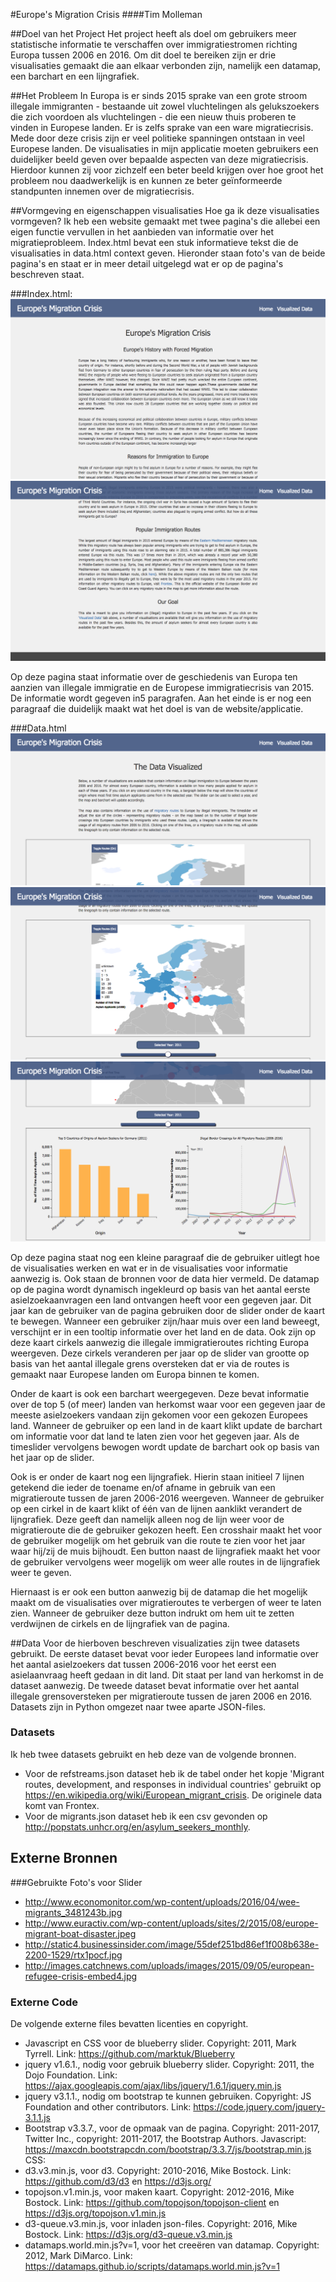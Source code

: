 #Europe's Migration Crisis
####Tim Molleman

##Doel van het Project
Het project heeft als doel om gebruikers meer statistische informatie te verschaffen over immigratiestromen richting Europa tussen 2006 en 2016. Om dit doel te bereiken zijn er drie visualisaties gemaakt die aan elkaar verbonden zijn, namelijk een datamap, een barchart en een lijngrafiek.

##Het Probleem
In Europa is er sinds 2015 sprake van een grote stroom illegale immigranten - bestaande uit zowel vluchtelingen als gelukszoekers die zich voordoen als vluchtelingen - die een nieuw thuis proberen te vinden in Europese landen. Er is zelfs sprake van een ware migratiecrisis. Mede door deze crisis zijn er veel politieke spanningen ontstaan in veel Europese landen.
De visualisaties in mijn applicatie moeten gebruikers een duidelijker beeld geven over bepaalde aspecten van deze migratiecrisis. Hierdoor kunnen zij voor zichzelf een beter beeld krijgen over hoe groot het probleem nou daadwerkelijk is en kunnen ze beter geïnformeerde standpunten innemen over de migratiecrisis.

##Vormgeving en eigenschappen visualisaties
Hoe ga ik deze visualisaties vormgeven? Ik heb een website gemaakt met twee pagina's die allebei een eigen functie vervullen in het aanbieden van informatie over het migratieprobleem. Index.html bevat een stuk informatieve tekst die de visualisaties in data.html context geven. Hieronder staan foto's van de beide pagina's en staat er in meer detail uitgelegd wat er op de pagina's beschreven staat.

###Index.html:
![](doc/readmepics/UpperIndex.png)
![](doc/readmepics/BelowIndex.png)

Op deze pagina staat informatie over de geschiedenis van Europa ten aanzien van illegale immigratie en de Europese immigratiecrisis van 2015. De informatie wordt gegeven in5 paragrafen. Aan het einde is er nog een paragraaf die duidelijk maakt wat het doel is van de website/applicatie.

###Data.html
![](doc/readmepics/UpperData.png)
![](doc/readmepics/DatamapPic.png)
![](doc/readmepics/GraphsPic.png)

Op deze pagina staat nog een kleine paragraaf die de gebruiker uitlegt hoe de visualisaties werken en wat er in de visualisaties voor informatie aanwezig is. Ook staan de bronnen voor de data hier vermeld. De datamap op de pagina wordt dynamisch ingekleurd op basis van het aantal eerste asielzoekaanvragen een land ontvangen heeft voor een gegeven jaar. Dit jaar kan de gebruiker van de pagina gebruiken door de slider onder de kaart te bewegen. Wanneer een gebruiker zijn/haar muis over een land beweegt, verschijnt er in een tooltip informatie over het land en de data. Ook zijn op deze kaart cirkels aanwezig die illegale immigratieroutes richting Europa weergeven. Deze cirkels veranderen per jaar op de slider van grootte op basis van het aantal illegale grens oversteken dat er via de routes is gemaakt naar Europese landen om Europa binnen te komen. 

Onder de kaart is ook een barchart weergegeven. Deze bevat informatie over de top 5 (of meer) landen van herkomst waar voor een gegeven jaar de meeste asielzoekers vandaan zijn gekomen voor een gekozen Europees land. Wanneer de gebruiker op een land in de kaart klikt update de barchart om informatie voor dat land te laten zien voor het gegeven jaar. Als de timeslider vervolgens bewogen wordt update de barchart ook op basis van het jaar op de slider.

Ook is er onder de kaart nog een lijngrafiek. Hierin staan initieel 7 lijnen getekend die ieder de toename en/of afname in gebruik van een migratieroute tussen de jaren 2006-2016 weergeven. Wanneer de gebruiker op een cirkel in de kaart klikt of één van de lijnen aanklikt verandert de lijngrafiek. Deze geeft dan namelijk alleen nog de lijn weer voor de migratieroute die de gebruiker gekozen heeft. Een crosshair maakt het voor de gebruiker mogelijk om het gebruik van die route te zien voor het jaar waar hij/zij de muis bijhoudt. Een button naast de lijngrafiek maakt het voor de gebruiker vervolgens weer mogelijk om weer alle routes in de lijngrafiek weer te geven.

Hiernaast is er ook een button aanwezig bij de datamap die het mogelijk maakt om de visualisaties over migratieroutes te verbergen of weer te laten zien. Wanneer de gebruiker deze button indrukt om hem uit te zetten verdwijnen de cirkels en de lijngrafiek van de pagina.

##Data
Voor de hierboven beschreven visualizaties zijn twee datasets gebruikt. De eerste dataset bevat voor ieder Europees land informatie over het aantal asielzoekers dat tussen 2006-2016 voor het eerst een asielaanvraag heeft gedaan in dit land. Dit staat per land van herkomst in de dataset aanwezig. De tweede dataset bevat informatie over het aantal illegale grensoversteken per migratieroute tussen de jaren 2006 en 2016. Datasets zijn in Python omgezet naar twee aparte JSON-files.

### Datasets
Ik heb twee datasets gebruikt en heb deze van de volgende bronnen.
* Voor de refstreams.json dataset heb ik de tabel onder het kopje 'Migrant routes, development, and responses in individual countries' gebruikt op https://en.wikipedia.org/wiki/European_migrant_crisis. De originele data komt van Frontex.
* Voor de migrants.json dataset heb ik een csv gevonden op http://popstats.unhcr.org/en/asylum_seekers_monthly.

## Externe Bronnen 
###Gebruikte Foto's voor Slider
* http://www.economonitor.com/wp-content/uploads/2016/04/wee-migrants_3481243b.jpg
* http://www.euractiv.com/wp-content/uploads/sites/2/2015/08/europe-migrant-boat-disaster.jpeg
* http://static4.businessinsider.com/image/55def251bd86ef1f008b638e-2200-1529/rtx1pocf.jpg
* http://images.catchnews.com/uploads/images/2015/09/05/european-refugee-crisis-embed4.jpg

### Externe Code
De volgende externe files bevatten licenties en copyright.
* Javascript en CSS voor de blueberry slider. Copyright: 2011, Mark Tyrrell. Link: https://github.com/marktuk/Blueberry
* jquery v1.6.1., nodig voor gebruik blueberry slider. Copyright: 2011, the Dojo Foundation. Link: https://ajax.googleapis.com/ajax/libs/jquery/1.6.1/jquery.min.js
* jquery v3.1.1., nodig om bootstrap te kunnen gebruiken. Copyright: JS Foundation and other contributors. Link: https://code.jquery.com/jquery-3.1.1.js
* Bootstrap v3.3.7., voor de opmaak van de pagina. Copyright: 2011-2017, Twitter Inc., copyright: 2011-2017, the Bootstrap Authors. 
Javascript: https://maxcdn.bootstrapcdn.com/bootstrap/3.3.7/js/bootstrap.min.js
CSS: 
* d3.v3.min.js, voor d3. Copyright: 2010-2016, Mike Bostock. Link: https://github.com/d3/d3 en https://d3js.org/
* topojson.v1.min.js, voor maken kaart. Copyright: 2012-2016, Mike Bostock. Link: https://github.com/topojson/topojson-client en https://d3js.org/topojson.v1.min.js
* d3-queue.v3.min.js, voor inladen json-files. Copyright: 2016, Mike Bostock. Link: https://d3js.org/d3-queue.v3.min.js
* datamaps.world.min.js?v=1, voor het creeëren van datamap. Copyright: 2012, Mark DiMarco. Link: https://datamaps.github.io/scripts/datamaps.world.min.js?v=1



